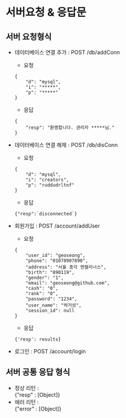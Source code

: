# 서버요청 & 응답문

## 서버 요청형식

- 데이터베이스 연결 추가 : POST /db/addConn
    - 요청
    ```
    {
        "d": "mysql",
        "i": "*****",
        "p": "*****"
    }
    ```

    - 응답
    ```
    {
        "resp": "환영합니다. 관리자 *****님."
    }
    ```

- 데이터베이스 연결 해제 : POST /db/disConn
    - 요청
    ```
    {
        "d": "mysql",
        "i": "creators",
        "p": "ruddudrltnf"
    }
    ```
    - 응답
    ```
    {"resp":`disconnected`}
    ```

- 회원가입 : POST /account/addUser
    - 요청
    ```
    {
        "user_id": "geoseong",
        "phone": "01078907890",
        "address": "서울 종각 엔젤리너스",
        "birth": "890119",
        "gender": "1",
        "email": "geoseong@github.com",
        "cash": "0",
        "rank": "0",
        "password": "1234",
        "user_name": "박거성",
        "session_id": null
    }
    ```
    - 응답
    ```
    {'resp': results}
    ```
- 로그인 : POST /account/login


## 서버 공통 응답 형식
- 정상 리턴 :  
{"resp" : [Object]}
- 에러 리턴 :  
{"error" : [Object]}
